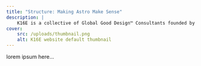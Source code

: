 ```yaml
---
title: "Structure: Making Astro Make Sense"
description: |
    K16E is a collective of Global Good Design™ Consultants founded by Kabolobari Benakole.
cover:
    src: /uploads/thumbnail.png
    alt: K16E website default thumbnail
---
```

lorem ipsum here...